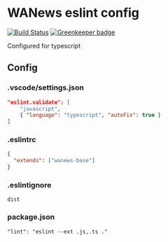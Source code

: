 # WANews eslint config
[![Build Status](https://travis-ci.com/sevenwestmedia-labs/eslint-config-wanews-base.svg?branch=master)](https://travis-ci.com/sevenwestmedia-labs/eslint-config-wanews-base) [![Greenkeeper badge](https://badges.greenkeeper.io/sevenwestmedia-labs/eslint-config-wanews-base.svg)](https://greenkeeper.io/)

Configured for typescript

## Config

### .vscode/settings.json

```json
"eslint.validate": [
    "javascript",
    { "language": "typescript", "autoFix": true }
]
```

### .eslintrc

```json
{
  "extends": ["wanews-base"]
}
```

### .eslintignore

```
dist
```

### package.json

```
"lint": "eslint --ext .js,.ts ."
```
